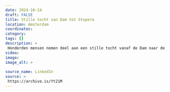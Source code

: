 ```yaml
---
date: 2024-10-24
draft: FALSE
title: Stille tocht van Dam tot Stopera
location: Amsterdam
coordinates: 
category: 
tags: []
description: > 
 Honderden mensen nemen deel aan een stille tocht vanaf de Dam naar de Stopera in Amsterdam. Ze protesteren tegen Israëls apartheid en genocide in Palestina, en de aanval op Libanon. 
video: 
image: 
image_alt: > 
 
source_name: LinkedIn
source: > 
 https://archive.is/Yt21M
---
```

